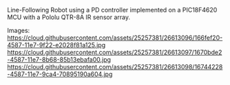 Line-Following Robot using a PD controller implemented on a PIC18F4620 MCU with a Pololu QTR-8A IR sensor array.

Images:
https://cloud.githubusercontent.com/assets/25257381/26613096/166fef20-4587-11e7-9f22-e2028f81a125.jpg
https://cloud.githubusercontent.com/assets/25257381/26613097/1670bde2-4587-11e7-8b68-85b13ebafa00.jpg
https://cloud.githubusercontent.com/assets/25257381/26613098/16744228-4587-11e7-9ca4-70895190a604.jpg
